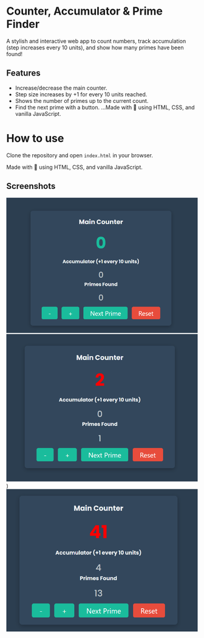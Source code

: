 # Counter, Accumulator & Prime Finder

A stylish and interactive web app to count numbers, track accumulation (step increases every 10 units), and show how many primes have been found!

## Features

- Increase/decrease the main counter.
- Step size increases by +1 for every 10 units reached.
- Shows the number of primes up to the current count.
- Find the next prime with a button.
…Made with 💚 using HTML, CSS, and vanilla JavaScript.
# How to use

Clone the repository and open `index.html` in your browser.

Made with 💚 using HTML, CSS, and vanilla JavaScript.

## Screenshots
![Captura de pantalla del contador](https://github.com/pierox-afk/counter-accumulator-prime/blob/295c106fcc9b73479b9089129826b2a58fba5c48/Counter%20screenshots/counter%201.png)
![First prime](https://github.com/pierox-afk/counter-accumulator-prime/blob/52116a34b45b77da9590750c652948d6a79d5aae/Counter%20screenshots/counter%202.png))
![Acumulate numbers+primes](https://github.com/pierox-afk/counter-accumulator-prime/blob/52116a34b45b77da9590750c652948d6a79d5aae/Counter%20screenshots/counter%203.png)

